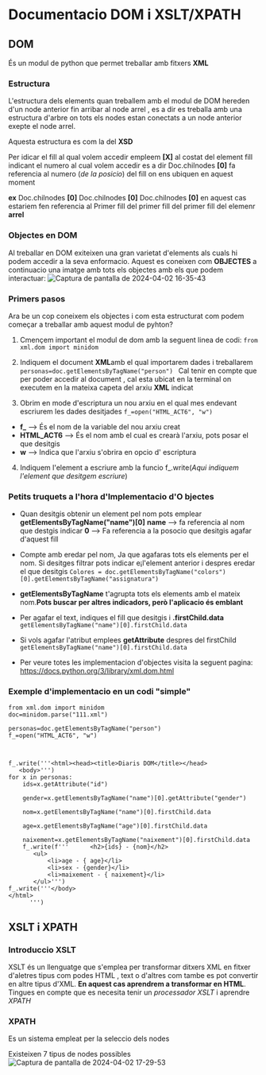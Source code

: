 #    Documentacio DOM i XSLT/XPATH
## DOM
És un modul de python que permet treballar amb fitxers **XML**
### Estructura
L'estructura dels elements quan treballem amb el modul de DOM hereden d'un node anterior fin arribar al node arrel , es a dir es treballa amb una estructura d'arbre on tots els nodes estan conectats a un node anterior exepte el node arrel.

Aquesta estructura es com la del **XSD**

Per idicar el fill al qual volem accedir empleem **[X]** al costat del element fill indicant el numero al cual volem accedir es a dir
Doc.chilnodes **[0]** fa referencia al numero (*de la posicio*) del fill on ens ubiquen en aquest moment

**ex**
Doc.chilnodes **[0]** Doc.chilnodes **[0]** Doc.chilnodes **[0]** 
en aquest cas estariem fen referencia al Primer fill del primer fill del primer fill del elemenr **arrel**

### Objectes en DOM
Al treballar en DOM exiteixen una gran varietat d'elements als cuals hi podem accedir a la seva enformacio. 
Aquest es coneixen com **OBJECTES**
a continuacio una imatge amb tots els objectes amb els que podem interactuar:
![Captura de pantalla de 2024-04-02 16-35-43](https://hackmd.io/_uploads/SJ2yO9Fy0.png)

### Primers pasos

Ara be un cop coneixem els objectes i com esta estructurat com podem começar a treballar amb aquest modul de pyhton?

1. Cmençem important el modul de dom amb la seguent linea de codi:
`from xml.dom import minidom `
2. Indiquem el document **XML**amb el qual importarem dades i treballarem 
 `personas=doc.getElementsByTagName("person") `
Cal tenir en compte que per poder accedir al document , cal esta ubicat en la terminal on executem en la mateixa capeta del arxiu **XML** indicat

3. Obrim en mode d'escriptura un nou arxiu en el qual mes endevant escriurem les dades desitjades
`f_=open("HTML_ACT6", "w")`
- **f_** --> És el nom de la variable del nou arxiu creat
- **HTML_ACT6** --> És el nom amb el cual es crearà l'arxiu, pots posar el que desitgis 
- **w** --> Indica que l'arxiu s'obrira en opcio d' escriptura


4. Indiquem l'element a escriure amb la funcio f_.write(*Aqui indiquem l'element que desitgem escriure*)

### Petits truquets a l'hora d'Implementacio d'O bjectes
- Quan desitgis obtenir un element pel nom pots emplear **getElementsByTagName("name")[0]**
**name** --> fa referencia al nom que destgis indicar 
**0** --> Fa referencia a la posocio que desitgis agafar d'aquest fill

- Compte amb eredar pel nom, Ja que agafaras tots els elements per el nom. Si desitges filtrar pots indicar e¡l'element anterior i despres eredar el que desitgis
`Colores = doc.getElementsByTagName("colors")[0].getElementsByTagName("assignatura")`
- **getElementsByTagName** t'agrupta tots els elements amb el mateix nom.**Pots buscar per altres indicadors, però l'aplicacio és emblant**
- Per agafar el text, indiques el fill que desitgis i **.firstChild.data**
`getElementsByTagName("name")[0].firstChild.data`
- Si vols agafar l'atribut emplees **getAttribute** despres del firstChild
`getElementsByTagName("name")[0].firstChild.data`
- Per veure totes les implementacion d'objectes visita la seguent pagina: https://docs.python.org/3/library/xml.dom.html

### Exemple d'implementacio en un codi "simple"
```
from xml.dom import minidom 
doc=minidom.parse("111.xml")

personas=doc.getElementsByTagName("person") 
f_=open("HTML_ACT6", "w")



f_.write('''<html><head><title>Diaris DOM</title></head>
   <body>''')
for x in personas:
    ids=x.getAttribute("id")
    
    gender=x.getElementsByTagName("name")[0].getAttribute("gender")
    
    nom=x.getElementsByTagName("name")[0].firstChild.data
    
    age=x.getElementsByTagName("age")[0].firstChild.data
    
    naixement=x.getElementsByTagName("naixement")[0].firstChild.data
    f_.write(f'''      <h2>{ids} - {nom}</h2>
       <ul>
           <li>age - { age}</li>
           <li>sex - {gender}</li>
           <li>maixement - { naixement}</li>
       </ul>''')
f_.write('''</body>
</html>
      ''')
```

## XSLT i XPATH
### Introduccio XSLT
XSLT és un llenguatge que s'emplea per transformar ditxers XML en fitxer d'aletres tipus com podes HTML , text o d'altres com tambe es pot convertir en altre tipus d'XML. **En aquest cas aprendrem a transformar en HTML**. 
Tingues en compte que es necesita tenir un *processador XSLT* i aprendre *XPATH*
### XPATH
Es un sistema empleat per la seleccio dels nodes

Existeixen 7 tipus de nodes possibles 
![Captura de pantalla de 2024-04-02 17-29-53](https://github.com/dcanomASIX1/xml-python/assets/165805335/116cfcb4-f9e9-4a3a-b641-31c2267852be)

